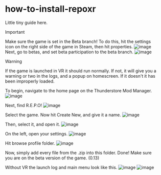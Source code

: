 # how-to-install-repoxr
Little tiny guide here.

> [!IMPORTANT]  
> Make sure the game is set in the Beta branch! To do this, hit the settings icon on the right side of the game in Steam, then hit properties. ![image](https://github.com/user-attachments/assets/276d1c4a-5a7e-4ab6-941d-d1c54adf1995)
> Next, go to betas, and set beta participation to the beta branch. ![image](https://github.com/user-attachments/assets/c23e4710-3a44-4a66-815a-d7cb7e0e000e)


> [!WARNING]  
> If the game is launched in VR it should run normally. If not, it will give you a warning or two in the logs, and a popup on homescreen. If it doesn't it has been improperly loaded.


To begin, navigate to the home page on the Thunderstore Mod Manager.
![image](https://github.com/user-attachments/assets/83da60e7-8133-4bc3-9e74-bec51e9bf5ba)

Next, find R.E.P.O!
![image](https://github.com/user-attachments/assets/dd778ef5-96ac-406d-83f4-0242ee2422fd)

Select the game. Now hit Create New, and give it a name.
![image](https://github.com/user-attachments/assets/33e69e15-326e-46ee-8def-eeda6478fc3c)

Then, select it, and open it.
![image](https://github.com/user-attachments/assets/1c395980-faf5-42d4-81c8-074c78423c51)

On the left, open your settings.
![image](https://github.com/user-attachments/assets/47f18b95-617c-4e82-8cae-60b1ceee9b47)

Hit browse profile folder.
![image](https://github.com/user-attachments/assets/6e1766d5-cb36-4bc9-a013-2072727a7ded)

Now, simply add every file from the .zip into this folder. Done! Make sure you are on the beta version of the game. (0.13)

Without VR the launch log and main menu look like this.
![image](https://github.com/user-attachments/assets/6d5c0719-fa58-4d18-a12a-fc5dded9fe4e)
![image](https://github.com/user-attachments/assets/1039a8af-4966-4a68-a166-8e38ab92e098)
